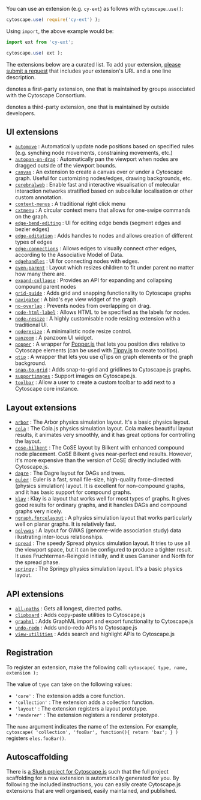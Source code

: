 You can use an extension (e.g. `cy-ext`) as follows with `cytoscape.use()`:

```js
cytoscape.use( require('cy-ext') );
```

Using `import`, the above example would be:

```js
import ext from 'cy-ext';

cytoscape.use( ext );
```

The extensions below are a curated list.  To add your extension, [please submit a request](https://github.com/cytoscape/cytoscape.js/issues/new?labels=documentation&title=List%20extension%20:%20%3Cyour%20extension%20name%3E&body=Please%20enter%20your%20Github%20URL%20and%20a%20one-line%20description) that includes your extension's URL and a one line description.

<i class="fa fa-fw fa-user"></i> denotes a first-party extension, one that is maintained by groups associated with the Cytoscape Consortium.

<i class="fa fa-fw fa-users"></i> denotes a third-party extension, one that is maintained by outside developers.

## UI extensions

 * <i class="fa fa-fw fa-user"></i> [`automove`](https://github.com/cytoscape/cytoscape.js-automove) : Automatically update node positions based on specified rules (e.g. synching node movements, constraining movements, etc.)
 * <i class="fa fa-fw fa-user"></i> [`autopan-on-drag`](https://github.com/iVis-at-Bilkent/cytoscape.js-autopan-on-drag) : Automatically pan the viewport when nodes are dragged outside of the viewport bounds.
 * <i class="fa fa-fw fa-users"></i> [`canvas`](https://github.com/classcraft/cytoscape.js-canvas) : An extension to create a canvas over or under a Cytoscape graph. Useful for customizing nodes/edges, drawing backgrounds, etc.
 * <i class="fa fa-fw fa-users"></i> [`cerebralweb`](https://github.com/silviafrias/cerebral-web) : Enable fast and interactive visualisation of molecular interaction networks stratified based on subcellular localisation or other custom annotation.
 * <i class="fa fa-fw fa-user"></i> [`context-menus`](https://github.com/iVis-at-Bilkent/cytoscape.js-context-menus) : A traditional right click menu
 * <i class="fa fa-fw fa-user"></i> [`cxtmenu`](https://github.com/cytoscape/cytoscape.js-cxtmenu) : A circular context menu that allows for one-swipe commands on the graph.
 * <i class="fa fa-fw fa-user"></i> [`edge-bend-editing`](https://github.com/iVis-at-Bilkent/cytoscape.js-edge-bend-editing) : UI for editing edge bends (segment edges and bezier edges)
 * <i class="fa fa-fw fa-users"></i> [`edge-editation`](https://github.com/frankiex/cytoscape.js-edge-editation) : Adds handles to nodes and allows creation of different types of edges
 * <i class="fa fa-fw fa-users"></i> [`edge-connections`](https://github.com/jri/cytoscape-edge-connections) : Allows edges to visually connect other edges, according to the Associative Model of Data.
 * <i class="fa fa-fw fa-user"></i> [`edgehandles`](https://github.com/cytoscape/cytoscape.js-edgehandles) : UI for connecting nodes with edges.
 * <i class="fa fa-fw fa-users"></i> [`even-parent`](https://github.com/mo0om/cytoscape-even-parent) : Layout which resizes children to fit under parent no matter how many there are.
 * <i class="fa fa-fw fa-user"></i> [`expand-collapse`](https://github.com/iVis-at-Bilkent/cytoscape.js-expand-collapse) : Provides an API for expanding and collapsing compound parent nodes
 * <i class="fa fa-fw fa-user"></i> [`grid-guide`](https://github.com/iVis-at-Bilkent/cytoscape.js-grid-guide) : Adds grid and snapping functionality to Cytoscape graphs
 * <i class="fa fa-fw fa-user"></i> [`navigator`](https://github.com/cytoscape/cytoscape.js-navigator) : A bird's eye view widget of the graph.
 * <i class="fa fa-fw fa-users"></i> [`no-overlap`](https://mo0om.github.io/cytoscape-no-overlap) : Prevents nodes from overlapping on drag.
 * <i class="fa fa-fw fa-users"></i> [`node-html-label`](https://github.com/kaluginserg/cytoscape-node-html-label) : Allows HTML to be specified as the labels for nodes.
 * <i class="fa fa-fw fa-user"></i> [`node-resize`](https://github.com/iVis-at-Bilkent/cytoscape.js-node-resize) : A highly customisable node resizing extension with a traditional UI.
 * <i class="fa fa-fw fa-users"></i> [`noderesize`](https://github.com/curupaco/cytoscape.js-noderesize) : A minimalistic node resize control.
 * <i class="fa fa-fw fa-user"></i> [`panzoom`](https://github.com/cytoscape/cytoscape.js-panzoom) : A panzoom UI widget.
 * <i class="fa fa-fw fa-user"></i> [`popper`](https://github.com/cytoscape/cytoscape.js-popper) : A wrapper for [Popper.js](https://popper.js.org/) that lets you position divs relative to Cytoscape elements (can be used with [Tippy.js](https://atomiks.github.io/tippyjs/) to create tooltips).
 * <i class="fa fa-fw fa-user"></i> [`qtip`](https://github.com/cytoscape/cytoscape.js-qtip) : A wrapper that lets you use qTips on graph elements or the graph background.
 * <i class="fa fa-fw fa-users"></i> [`snap-to-grid`](https://github.com/guimeira/cytoscape-snap-to-grid) : Adds snap-to-grid and gridlines to Cytoscape.js graphs.
 * <i class="fa fa-fw fa-users"></i> [`supportimages`](https://github.com/jhonatandarosa/cytoscape.js-supportimages) : Support images on Cytoscape.js.
 * <i class="fa fa-fw fa-users"></i> [`toolbar`](https://github.com/bdparrish/cytoscape.js-toolbar) : Allow a user to create a custom toolbar to add next to a Cytoscape core instance.


## Layout extensions

 * <i class="fa fa-fw fa-user"></i> [`arbor`](https://github.com/cytoscape/cytoscape.js-arbor) : The Arbor physics simulation layout.  It's a basic physics layout.
 * <i class="fa fa-fw fa-user"></i> [`cola`](https://github.com/cytoscape/cytoscape.js-cola) : The Cola.js physics simulation layout.  Cola makes beautiful layout results, it animates very smoothly, and it has great options for controlling the layout.
 * <i class="fa fa-fw fa-user"></i> [`cose-bilkent`](https://github.com/cytoscape/cytoscape.js-cose-bilkent) : The CoSE layout by Bilkent with enhanced compound node placement.  CoSE Bilkent gives near-perfect end results.  However, it's more expensive than the version of CoSE directly included with Cytoscape.js.
 * <i class="fa fa-fw fa-user"></i> [`dagre`](https://github.com/cytoscape/cytoscape.js-dagre) : The Dagre layout for DAGs and trees.
 * <i class="fa fa-fw fa-user"></i> [`euler`](https://github.com/cytoscape/cytoscape.js-euler) : Euler is a fast, small file-size, high-quality force-directed (physics simulation) layout.  It is excellent for non-compound graphs, and it has basic support for compound graphs.
 * <i class="fa fa-fw fa-user"></i> [`klay`](https://github.com/cytoscape/cytoscape.js-klay) : Klay is a layout that works well for most types of graphs.  It gives good results for ordinary graphs, and it handles DAGs and compound graphs very nicely.
 * <i class="fa fa-fw fa-users"></i> [`ngraph.forcelayout`](https://github.com/Nickolasmv/cytoscape-ngraph.forcelayout) : A physics simulation layout that works particularly well on planar graphs.  It is relatively fast.
 * <i class="fa fa-fw fa-users"></i> [`polywas`](https://github.com/monprin/polywas) : A layout for GWAS (genome-wide association study) data illustrating inter-locus relationships.
 * <i class="fa fa-fw fa-user"></i> [`spread`](https://github.com/cytoscape/cytoscape.js-spread) : The speedy Spread physics simulation layout.  It tries to use all the viewport space, but it can be configured to produce a tighter result.  It uses Fruchterman-Reingold initially, and it uses Gansner and North for the spread phase.
 * <i class="fa fa-fw fa-user"></i> [`springy`](https://github.com/cytoscape/cytoscape.js-springy) : The Springy physics simulation layout.  It's a basic physics layout.


## API extensions
 * <i class="fa fa-fw fa-users"></i> [`all-paths`](https://github.com/daniel-dx/cytoscape-all-paths) : Gets all longest, directed paths.
 * <i class="fa fa-fw fa-user"></i> [`clipboard`](https://github.com/iVis-at-Bilkent/cytoscape.js-clipboard) : Adds copy-paste utilities to Cytoscape.js
 * <i class="fa fa-fw fa-user"></i> [`graphml`](https://github.com/iVis-at-Bilkent/cytoscape.js-graphml) : Adds GraphML import and export functionality to Cytoscape.js
 * <i class="fa fa-fw fa-user"></i> [`undo-redo`](https://github.com/iVis-at-Bilkent/cytoscape.js-undo-redo) : Adds undo-redo APIs to Cytoscape.js
 * <i class="fa fa-fw fa-user"></i> [`view-utilities`](https://github.com/iVis-at-Bilkent/cytoscape.js-view-utilities) : Adds search and highlight APIs to Cytoscape.js


## Registration

To register an extension, make the following call: `cytoscape( type, name, extension );`

The value of `type` can take on the following values:

 * `'core'` : The extension adds a core function.
 * `'collection'` : The extension adds a collection function.
 * `'layout'` : The extension registers a layout prototype.
 * `'renderer'` : The extension registers a renderer prototype.

The `name` argument indicates the name of the extension.  For example, `cytoscape( 'collection', 'fooBar', function(){ return 'baz'; } )` registers `eles.fooBar()`.



## Autoscaffolding

There is [a Slush project for Cytoscape.js](https://github.com/cytoscape/slush-cytoscape-extension) such that the full project scaffolding for a new extension is automatically generated for you.  By following the included instructions, you can easily create Cytoscape.js extensions that are well organised, easily maintained, and published.
